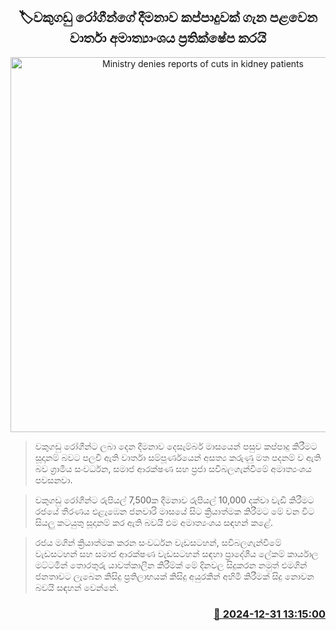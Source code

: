 <p align='center'><b><h2 align='center' title='Ministry denies reports of cuts in kidney patients' allowance'>🏷වකුගඩු රෝගීන්ගේ දීමනාව කප්පාදුවක් ගැන පළවෙන වාර්තා අමාත්‍යාංශය ප්‍රතික්ෂේප කරයි</h2></b></p>
<p align='center'><img src='https://helakuru.sgp1.cdn.digitaloceanspaces.com/esana/images/lib/1000.jpg' width='600' alt='Ministry denies reports of cuts in kidney patients' allowance'></p>

> වකුගඩු රෝගීන්ට ලබා දෙන දීමනාව දෙසැම්බර් මාසයෙන් පසුව කප්පාදු කිරීමට සූදානම් බවට පලවී ඇති වාර්තා සම්පූර්ණයෙන් අසත්‍ය කරුණු මත පදනම් ව ඇති බව ග්‍රාමීය සංවර්ධන, සමාජ ආරක්ෂණ සහ ප්‍රජා සවිබලගැන්වීමේ අමාත්‍යංශය පවසනවා.

> වකුගඩු රෝගීන්ට රුපියල් 7,500ක දීමනාව රුපියල් 10,000 දක්වා වැඩි කිරීමට රජයේ තීරණය එළැඹෙන ජනවාරි මාසයේ සිට ක්‍රියාත්මක කිරීමට මේ වන විට සියලු කටයුතු සූදානම් කර ඇති බවයි එම අමාත්‍යංශය සඳහන් කළේ.

> රජය මගින් ක්‍රියාත්මක කරන සංවර්ධන වැඩසටහන්, සවිබලගැන්වීමේ වැඩසටහන් සහ සමාජ ආරක්ෂණ වැඩසටහන් සඳහා ප්‍රාදේශීය ලේකම් කාර්යාල මට්ටමින් තොරතුරු යාවත්කාලීන කිරීම්ක් මේ දිනවල සිදුකරන නමුත් එමගින් ජනතාවට ලැබෙන කිසිදු ප්‍රතිලාභයක් කිසිදු අයුරකින් අහිමි කිරීමක් සිදු නොවන බවයි සඳහන් වෙන්නේ.



<h3 align='right'><a href='https://www.helakuru.lk/esana/p/106219/'>📅 2024-12-31 13:15:00</a></h3>
